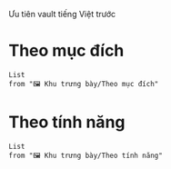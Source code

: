 Ưu tiên vault tiếng Việt trước
# Theo mục đích
```dataview
List 
from "🖼️ Khu trưng bày/Theo mục đích" 
```

# Theo tính năng
```dataview
List 
from "🖼️ Khu trưng bày/Theo tính năng" 
```
